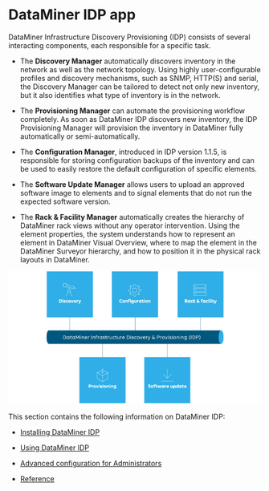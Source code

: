 # DataMiner IDP app

DataMiner Infrastructure Discovery Provisioning (IDP) consists of several interacting components, each responsible for a specific task.

- The **Discovery Manager** automatically discovers inventory in the network as well as the network topology. Using highly user-configurable profiles and discovery mechanisms, such as SNMP, HTTP(S) and serial, the Discovery Manager can be tailored to detect not only new inventory, but it also identifies what type of inventory is in the network.

- The **Provisioning Manager** can automate the provisioning workflow completely. As soon as DataMiner IDP discovers new inventory, the IDP Provisioning Manager will provision the inventory in DataMiner fully automatically or semi-automatically.

- The **Configuration Manager**, introduced in IDP version 1.1.5, is responsible for storing configuration backups of the inventory and can be used to easily restore the default configuration of specific elements.

- The **Software Update Manager** allows users to upload an approved software image to elements and to signal elements that do not run the expected software version.

- The **Rack & Facility Manager** automatically creates the hierarchy of DataMiner rack views without any operator intervention. Using the element properties, the system understands how to represent an element in DataMiner Visual Overview, where to map the element in the DataMiner Surveyor hierarchy, and how to position it in the physical rack layouts in DataMiner.

![IDP component overview](../../images/IDP_overview.jpg)

This section contains the following information on DataMiner IDP:

- [Installing DataMiner IDP](Installing_DataMiner_IDP.md)

- [Using DataMiner IDP](Using_DataMiner_IDP.md)

- [Advanced configuration for Administrators](Advanced_configuration_for_Administrators.md)

- [Reference](Reference1.md#reference)
